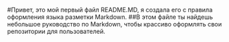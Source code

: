 #Привет, это мой первый файл README.MD, я создала его с правила оформления языка разметки Markdown.
##В этом файле ты найдешь небольшое руководство по Markdown, чтобы крассиво оформлять свои репозитории для пользователей.